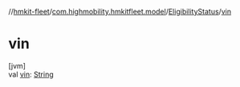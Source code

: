 //[hmkit-fleet](../../../index.md)/[com.highmobility.hmkitfleet.model](../index.md)/[EligibilityStatus](index.md)/[vin](vin.md)

# vin

[jvm]\
val [vin](vin.md): [String](https://kotlinlang.org/api/latest/jvm/stdlib/kotlin/-string/index.html)
